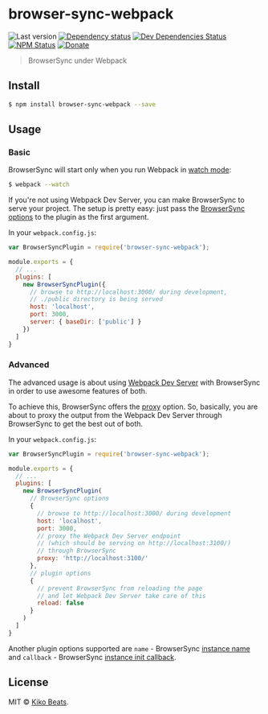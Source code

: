 # browser-sync-webpack

![Last version](https://img.shields.io/github/tag/Kikobeats/browser-sync-webpack.svg?style=flat-square)
[![Dependency status](https://img.shields.io/david/Kikobeats/browser-sync-webpack.svg?style=flat-square)](https://david-dm.org/Kikobeats/browser-sync-webpack)
[![Dev Dependencies Status](https://img.shields.io/david/dev/Kikobeats/browser-sync-webpack.svg?style=flat-square)](https://david-dm.org/Kikobeats/browser-sync-webpack#info=devDependencies)
[![NPM Status](https://img.shields.io/npm/dm/browser-sync-webpack.svg?style=flat-square)](https://www.npmjs.org/package/browser-sync-webpack)
[![Donate](https://img.shields.io/badge/donate-paypal-blue.svg?style=flat-square)](https://paypal.me/Kikobeats)

> BrowserSync under Webpack

## Install

```bash
$ npm install browser-sync-webpack --save
```

## Usage

### Basic

BrowserSync will start only when you run Webpack in [watch mode](http://webpack.github.io/docs/tutorials/getting-started/#watch-mode):

```bash
$ webpack --watch
```

If you're not using Webpack Dev Server, you can make BrowserSync to serve your project.
The setup is pretty easy: just pass the [BrowserSync options](http://www.browsersync.io/docs/options/) to the plugin as the first argument.

In your `webpack.config.js`:

```javascript
var BrowserSyncPlugin = require('browser-sync-webpack');

module.exports = {
  // ...
  plugins: [
    new BrowserSyncPlugin({
      // browse to http://localhost:3000/ during development,
      // ./public directory is being served
      host: 'localhost',
      port: 3000,
      server: { baseDir: ['public'] }
    })
  ]
}
```

### Advanced

The advanced usage is about using [Webpack Dev Server](https://github.com/webpack/webpack-dev-server) with BrowserSync in order to use awesome features of both.

To achieve this, BrowserSync offers the [proxy](http://www.browsersync.io/docs/options/#option-proxy) option.
So, basically, you are about to proxy the output from the Webpack Dev Server through BrowserSync to get the best out of both.

In your `webpack.config.js`:

```javascript
var BrowserSyncPlugin = require('browser-sync-webpack');

module.exports = {
  // ...
  plugins: [
    new BrowserSyncPlugin(
      // BrowserSync options
      {
        // browse to http://localhost:3000/ during development
        host: 'localhost',
        port: 3000,
        // proxy the Webpack Dev Server endpoint
        // (which should be serving on http://localhost:3100/)
        // through BrowserSync
        proxy: 'http://localhost:3100/'
      },
      // plugin options
      {
        // prevent BrowserSync from reloading the page
        // and let Webpack Dev Server take care of this
        reload: false
      }
    )
  ]
}
```

Another plugin options supported are `name` - BrowserSync [instance name](http://www.browsersync.io/docs/api/#api-name)
and `callback` - BrowserSync [instance init callback](http://www.browsersync.io/docs/api/#api-cb).

## License

MIT © [Kiko Beats](https://github.com/Kikobeats).
